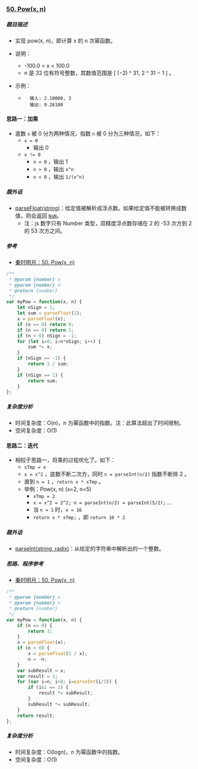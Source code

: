 ### [50. Pow(x, n)](https://leetcode-cn.com/problems/powx-n/)

##### 题目描述

* 实现 pow(x, *n*)，即计算 x 的 n 次幂函数。

* 说明：

    - -100.0 < x < 100.0
    - n 是 32 位有符号整数，其数值范围是 [ (−2) ^ 31, 2 ^ 31 − 1 ] 。

* 示例：

    * ```example
        输入: 2.10000, 3
        输出: 9.26100
        ```



#### 思路一：加乘

* 底数 `x` 被 0 分为两种情况，指数 `n` 被 0 分为三种情况，如下：
  * `x = 0`
    * 输出 0
  * `x != 0`
    * `n = 0` ，输出 1
    * `n > 0` ，输出 `x^n`
    * `n < 0` ，输出 `1/(x^n)`



##### 题外话

* [parseFloat(string)](https://developer.mozilla.org/zh-CN/docs/Web/JavaScript/Reference/Global_Objects/parseFloat)：给定值被解析成浮点数。如果给定值不能被转换成数值，则会返回 [`NaN`](https://developer.mozilla.org/zh-CN/docs/Web/JavaScript/Reference/Global_Objects/NaN)。
  * 注：js 数字只有 Number 类型，双精度浮点数存储在 2 的 -53 次方到 2 的 53 次方之间。



##### 参考

* [秦时明月：50. Pow(x, n)](https://leetcode-cn.com/problems/powx-n/solution/50-powx-n-by-alexer-660/)



```javascript
/**
 * @param {number} x
 * @param {number} n
 * @return {number}
 */
var myPow = function(x, n) {
    let nSign = 1;
    let sum = parseFloat(1);
    x = parseFloat(x);
    if (x == 0) return 0;
    if (n == 0) return 1;
    if (n < 0) nSign = -1;
    for (let i=0; i<n*nSign; i++) {
        sum *= x;
    }
    if (nSign == -1) {
        return 1 / sum;
    }
    if (nSign == 1) {
        return sum;
    }
};
```



##### 复杂度分析

* 时间复杂度：O(n)，n 为幂函数中的指数。注：此算法超出了时间限制。
* 空间复杂度：O(1)



#### 思路二：迭代

* 相较于思路一，将乘的过程优化了。如下：
  * `xTmp = x`
  * `x = x^2` ，底数不断二次方，同时 `n = parseInt(n/2)` 指数不断除 2 。
  * 直到 `n = 1` ，`return x * xTmp` 。
  * 举例：Pow(x, n) (x=2, n=5)
    * `xTmp = 2`
    * `x = x^2 = 2^2; n = parseInt(n/2) = parseInt(5/2);` ...
    *  当 `n = 1` 时，`x = 16`
    * `return x * xTmp;` ，即 `return 16 * 2`



##### 题外话

* [parseInt(string, radix)](https://developer.mozilla.org/zh-CN/docs/Web/JavaScript/Reference/Global_Objects/parseInt)：从给定的字符串中解析出的一个整数。



##### 思路、程序参考

* [秦时明月：50. Pow(x, n)](https://leetcode-cn.com/problems/powx-n/solution/50-powx-n-by-alexer-660/)



```javascript
/**
 * @param {number} x
 * @param {number} n
 * @return {number}
 */
var myPow = function(x, n) {
    if (n == 0) {
        return 1;
    }
    x = parseFloat(x);
    if (n < 0) {
        x = parseFloat(1 / x);
        n = -n;
    }
    var subResult = x;
    var result = 1;
    for (var i=n; i>0; i=parseInt(i/2)) {
        if (i&1 == 1) {
            result *= subResult;
        }
        subResult *= subResult;
    }
    return result;
};
```



##### 复杂度分析

* 时间复杂度：O(logn)，n 为幂函数中的指数。
* 空间复杂度：O(1)